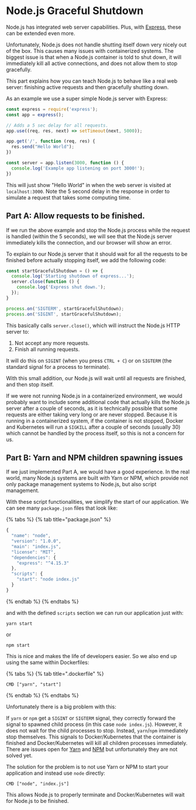 # Node.js Graceful Shutdown

Node.js has integrated web server capabilities. Plus, with [Express](https://expressjs.com/), these can be extended even more.

Unfortunately, Node.js does not handle shutting itself down very nicely out of the box. This causes many issues with containerized systems. The biggest issue is that when a Node.js container is told to shut down, it will immediately kill all active connections, and does not allow them to stop gracefully.

This part explains how you can teach Node.js to behave like a real web server: finishing active requests and then gracefully shutting down.

As an example we use a super simple Node.js server with Express:

```javascript
const express = require('express');
const app = express();

// Adds a 5 sec delay for all requests.
app.use((req, res, next) => setTimeout(next, 5000));

app.get('/', function (req, res) {
  res.send("Hello World");
})

const server = app.listen(3000, function () {
  console.log('Example app listening on port 3000!');
})
```

This will just show "Hello World" in when the web server is visited at `localhost:3000`. Note the 5 second delay in the response in order to simulate a request that takes some computing time.

## Part A: Allow requests to be finished.

If we run the above example and stop the Node.js process while the request is handled \(within the 5 seconds\), we will see that the Node.js server immediately kills the connection, and our browser will show an error.

To explain to our Node.js server that it should wait for all the requests to be finished before actually stopping itself, we add the following code:

```javascript
const startGracefulShutdown = () => {
  console.log('Starting shutdown of express...');
  server.close(function () {
    console.log('Express shut down.');
  });
}

process.on('SIGTERM', startGracefulShutdown);
process.on('SIGINT', startGracefulShutdown);
```

This basically calls `server.close()`, which will instruct the Node.js HTTP server to:

1. Not accept any more requests.
2. Finish all running requests.

It will do this on `SIGINT` \(when you press `CTRL + C`\) or on `SIGTERM` \(the standard signal for a process to terminate\).

With this small addition, our Node.js will wait until all requests are finished, and then stop itself.

If we were not running Node.js in a containerized environment, we would probably want to include some additional code that actually kills the Node.js server after a couple of seconds, as it is technically possible that some requests are either taking very long or are never stopped. Because it is running in a containerized system, if the container is not stopped, Docker and Kubernetes will run a `SIGKILL` after a couple of seconds \(usually 30\) which cannot be handled by the process itself, so this is not a concern for us.

## Part B: Yarn and NPM children spawning issues

If we just implemented Part A, we would have a good experience. In the real world, many Node.js systems are built with Yarn or NPM, which provide not only package management systems to Node.js, but also script management.

With these script functionalities, we simplify the start of our application. We can see many `package.json` files that look like:

{% tabs %}
{% tab title="package.json" %}
```javascript
{
  "name": "node",
  "version": "1.0.0",
  "main": "index.js",
  "license": "MIT",
  "dependencies": {
    "express": "^4.15.3"
  },
  "scripts": {
    "start": "node index.js"
  }
}
```
{% endtab %}
{% endtabs %}

and with the defined `scripts` section we can run our application just with:

```text
yarn start
```

or

```text
npm start
```

This is nice and makes the life of developers easier. So we also end up using the same within Dockerfiles:

{% tabs %}
{% tab title=".dockerfile" %}
```text
CMD ["yarn", "start"]
```
{% endtab %}
{% endtabs %}

Unfortunately there is a big problem with this:

If `yarn` or `npm` get a `SIGINT` or `SIGTERM` signal, they correctly forward the signal to spawned child process \(in this case `node index.js`\). However, it does not wait for the child processes to stop. Instead, `yarn`/`npm` immediately stop themselves. This signals to Docker/Kubernetes that the container is finished and Docker/Kubernetes will kill all children processes immediately. There are issues open for [Yarn](https://github.com/yarnpkg/yarn/issues/4667) and [NPM](https://github.com/npm/npm/issues/4603) but unfortunately they are not solved yet.

The solution for the problem is to not use Yarn or NPM to start your application and instead use `node` directly:

```text
CMD ["node", "index.js"]
```

This allows Node.js to properly terminate and Docker/Kubernetes will wait for Node.js to be finished.

